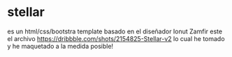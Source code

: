 # stellar
es un html/css/bootstra template basado en el diseñador Ionut Zamfir 
este el archivo https://dribbble.com/shots/2154825-Stellar-v2
lo cual he tomado y he maquetado a la medida posible!
